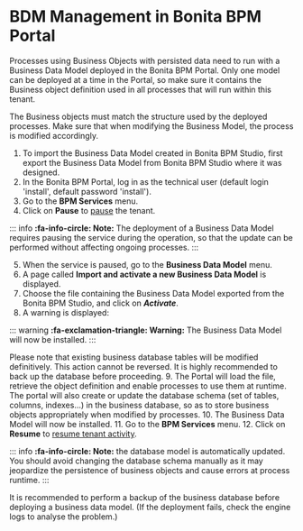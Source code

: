 # BDM Management in Bonita BPM Portal

Processes using Business Objects with persisted data need to run with a Business Data Model deployed in the Bonita BPM Portal.
Only one model can be deployed at a time in the Portal, so make sure it contains the Business object definition used in all processes that will run within this tenant.

The Business objects must match the structure used by the deployed processes. Make sure that when modifying the Business Model, the process is modified accordingly.

1. To import the Business Data Model created in Bonita BPM Studio, first [](define-and-deploy-the-bdm.md)export the Business Data Model from Bonita BPM Studio where it was designed.
2. In the Bonita BPM Portal, log in as the technical user (default login 'install', default password 'install').
3. Go to the **BPM Services** menu.
4. Click on **Pause** to [pause](pause-and-resume-bpm-services.md) the tenant.

::: info
**:fa-info-circle: Note:** The deployment of a Business Data Model requires pausing the service during the operation, so that the update can be performed without affecting ongoing processes. 
:::

5. When the service is paused, go to the **Business Data Model** menu.
6. A page called **Import and activate a new Business Data Model** is displayed.
7. Choose the file containing the Business Data Model exported from the Bonita BPM Studio, and click on _**Activate**_.
8. A warning is displayed:

::: warning
**:fa-exclamation-triangle: Warning:** The Business Data Model will now be installed.
:::

Please note that existing business database tables will be modified definitively. This action cannot be reversed. It is highly recommended to back up the database before proceeding.
9. The Portal will load the file, retrieve the object definition and enable processes to use them at runtime. The portal will also create or update the database schema (set of tables, columns, indexes...)
in the business database, so as to store business objects appropriately when modified by processes. 
10. The Business Data Model will now be installed.
11. Go to the **BPM Services** menu.
12. Click on **Resume** to [resume tenant activity](pause-and-resume-bpm-services.md).

::: info
**:fa-info-circle: Note:** the database model is automatically updated. You should avoid changing the database schema manually as it may jeopardize the persistence of business objects and cause errors at process runtime.
:::

It is recommended to perform a backup of the business database before deploying a business data model.
(If the deployment fails, check the engine logs to analyse the problem.)
